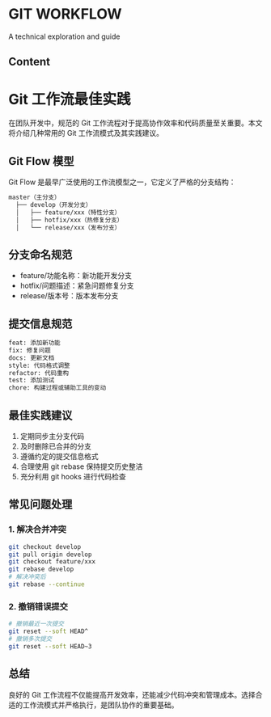 # GIT WORKFLOW

A technical exploration and guide

## Content

# Git 工作流最佳实践

在团队开发中，规范的 Git 工作流程对于提高协作效率和代码质量至关重要。本文将介绍几种常用的 Git 工作流模式及其实践建议。

## Git Flow 模型

Git Flow 是最早广泛使用的工作流模型之一，它定义了严格的分支结构：

```bash
master（主分支）
  ├── develop（开发分支）
  │   ├── feature/xxx（特性分支）
  │   ├── hotfix/xxx（热修复分支）
  │   └── release/xxx（发布分支）
```

## 分支命名规范

- feature/功能名称：新功能开发分支
- hotfix/问题描述：紧急问题修复分支
- release/版本号：版本发布分支

## 提交信息规范

```bash
feat: 添加新功能
fix: 修复问题
docs: 更新文档
style: 代码格式调整
refactor: 代码重构
test: 添加测试
chore: 构建过程或辅助工具的变动
```

## 最佳实践建议

1. 定期同步主分支代码
2. 及时删除已合并的分支
3. 遵循约定的提交信息格式
4. 合理使用 git rebase 保持提交历史整洁
5. 充分利用 git hooks 进行代码检查

## 常见问题处理

### 1. 解决合并冲突
```bash
git checkout develop
git pull origin develop
git checkout feature/xxx
git rebase develop
# 解决冲突后
git rebase --continue
```

### 2. 撤销错误提交
```bash
# 撤销最近一次提交
git reset --soft HEAD^
# 撤销多次提交
git reset --soft HEAD~3
```

## 总结

良好的 Git 工作流程不仅能提高开发效率，还能减少代码冲突和管理成本。选择合适的工作流模式并严格执行，是团队协作的重要基础。
